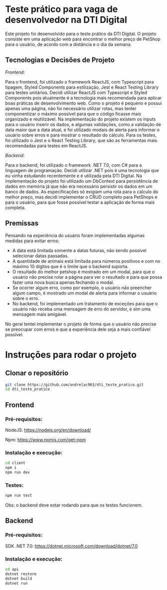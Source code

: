 # Teste prático para vaga de desenvolvedor na DTI Digital
Este projeto foi desenvolvido para o teste prático da DTI Digital. O projeto consiste em uma aplicação web para encontrar o melhor preço de PetShop para o usuário, de acordo com a distância e o dia da semana.

## Tecnologias e Decisões de Projeto

*Frontend:*

Para o frontend, foi utilizado o framework ReactJS, com Typescript para tipagem, Styled Components para estilização, Jest e React Testing Library para testes unitários. Decidi utilizar ReactJS com Typescript e Styled Components pois atualmente é a tecnologia mais recomendada para aplicar boas práticas de desenvolvimento web. Como o projeto é pequeno e possui apenas uma página, não foi necessário utilizar rotas, mas tentei componentizar o máximo possível para que o código ficasse mais organizado e reutilizável. Na implementação do projeto existem os inputs para o usuário inserir os dados, e algumas validações, como a validação de data maior que a data atual, e foi utilizado modais de alerta para informar o usuário sobre erros e para mostrar o resultado do cálculo. Para os testes, foi utilizado o Jest e o React Testing Library, que são as ferramentas mais recomendadas para testes em ReactJS.


*Backend:*

Para o backend, foi utilizado o framework .NET 7.0, com C# para a linguagem de programação. Decidi utilizar .NET pois é uma tecnologia que eu vinha estudando recentemente e é utilizada pela DTI Digital. Na implementação do projeto foi utilizado um DbContext para persistência de dados em memória já que não era necessário persistir os dados em um banco de dados. As especificações só exigiam uma rota para o cálculo do melhor preço, mas decidi implementar o CRUD completo para PetShops e para o usuário, para que fosse possível testar a aplicação de forma mais completa.


## Premissas

Pensando na experiência do usuário foram implementadas algumas medidas para evitar erros:

- A data está limitada somente a datas futuras, não sendo possível selecionar datas passadas.
- A quantidade de animais está limitada para números positivos e com no máximo 10 dígitos que é o limite que o backend suporta.
- O resultado do melhor petshop é mostrado em um modal, para que o usuário não precise rolar a página para ver o resultado e para que possa fazer uma nova busca apenas fechando o modal.
- Se ocorrer algum erro, como por exemplo, o usuário não preencher algum campo, é mostrado um modal de alerta para informar o usuário sobre o erro.
- No backend, foi implementado um tratamento de exceções para que o usuário não receba uma mensagem de erro do servidor, e sim uma mensagem mais amigável.

No geral tentei implementar o projeto de forma que o usuário não precise se preocupar com erros e que a experiência dele seja a mais confiável possível.

# Instruções para rodar o projeto

## Clonar o repositório
```bash
git clone https://github.com/andrelac963/dti_teste_pratico.git
cd dti_teste_pratico
```

## Frontend

### Pré-requisitos:
NodeJS: https://nodejs.org/en/download/

Npm: https://www.npmjs.com/get-npm

### Instalação e execução:
```bash
cd client
npm i
npm run dev
```

### Testes:
```bash
npm run test
```
Obs: o backend deve estar rodando para que os testes funcionem.

## Backend

### Pré-requisitos:
SDK .NET 7.0: https://dotnet.microsoft.com/download/dotnet/7.0

### Instalação e execução:
```bash
cd api
dotnet restore
dotnet build
dotnet run
```
